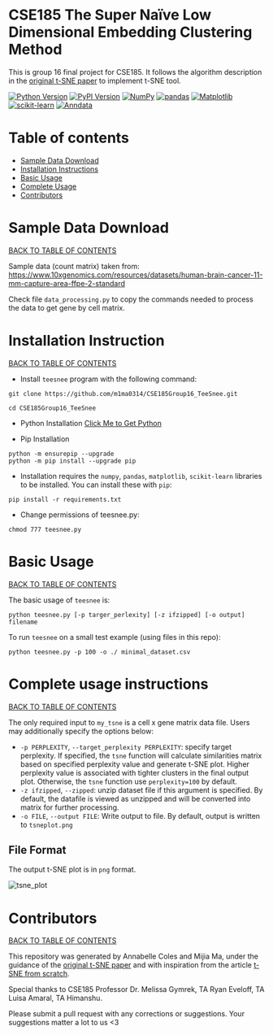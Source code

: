 # CSE185 The Super Naïve Low Dimensional Embedding Clustering Method 
This is group 16 final project for CSE185. It follows the algorithm description in  the [original t-SNE paper](https://lvdmaaten.github.io/publications/papers/JMLR_2008.pdf) to implement t-SNE tool.

[![Python Version](https://img.shields.io/badge/python-3.6%20|%203.7%20|%203.8%20|%203.9%20|%203.10-blue.svg)](https://www.python.org/downloads/)
[![PyPI Version](https://img.shields.io/badge/pip-v23.1.2-green.svg)](https://pip.pypa.io/en/stable/installation/)
[![NumPy](https://img.shields.io/badge/NumPy-1.24-yellow.svg)](https://numpy.org/doc/stable/index.html)
[![pandas](https://img.shields.io/badge/pandas-2.0.0-orange.svg)](https://pandas.pydata.org/)
[![Matplotlib](https://img.shields.io/badge/Matplotlib-3.7.0-purple.svg)](https://matplotlib.org/)
[![scikit-learn](https://img.shields.io/badge/scikit--learn-1.2.2-red.svg)](https://scikit-learn.org/stable/)
[![Anndata](https://img.shields.io/badge/anndata-v0.9.1-brightgreen)](https://github.com/theislab/anndata)


# Table of contents <a name="toc"></a >
- [Sample Data Download](#data)
- [Installation Instructions](#install)
- [Basic Usage](#usage)
- [Complete Usage](#instruction)
- [Contributors](#credit)


# Sample Data Download <a name="data"></a>
[BACK TO TABLE OF CONTENTS](#toc)

Sample data (count matrix) taken from: 
https://www.10xgenomics.com/resources/datasets/human-brain-cancer-11-mm-capture-area-ffpe-2-standard  

Check file `data_processing.py` to copy the commands needed to process the data to get gene by cell matrix.

# Installation Instruction <a name="install"></a>
[BACK TO TABLE OF CONTENTS](#toc)

* Install `teesnee` program with the following command:
```
git clone https://github.com/m1ma0314/CSE185Group16_TeeSnee.git
```
```
cd CSE185Group16_TeeSnee
```
* Python Installation
[Click Me to Get Python](https://www.python.org/downloads/)

* Pip Installation 
```
python -m ensurepip --upgrade
python -m pip install --upgrade pip
```

* Installation requires the `numpy`, `pandas`, `matplotlib`, `scikit-learn` libraries to be installed. You can install these with `pip`:

```
pip install -r requirements.txt
```
* Change permissions of teesnee.py:

```
chmod 777 teesnee.py
```

# Basic Usage <a name="usage"></a>
[BACK TO TABLE OF CONTENTS](#toc)

The basic usage of `teesnee` is:
```
python teesnee.py [-p targer_perlexity] [-z ifzipped] [-o output] filename
```

To run `teesnee` on a small test example (using files in this repo):
```
python teesnee.py -p 100 -o ./ minimal_dataset.csv
```
# Complete usage instructions <a name="instruction"></a>
[BACK TO TABLE OF CONTENTS](#toc)

The only required input to `my_tsne` is a cell x gene matrix data file. Users may additionally specify the options below:
* `-p PERPLEXITY`, `--target_perplexity PERPLEXITY`: specify target perplexity. If specified, the `tsne` function will calculate similarities matrix based on specified perplexity value and generate t-SNE plot. Higher perplexity value is associated with tighter clusters in the final output plot. Otherwise, the `tsne` function use `perplexity=100` by default.
* `-z ifzipped`, `--zipped`: unzip dataset file if this argument is specified. By default, the datafile is viewed as unzipped and will be converted into matrix for further processing.
* `-o FILE`, `--output FILE`: Write output to file. By default, output is written to `tsneplot.png`

## File Format
The output t-SNE plot is in `png` format.

![tsne_plot](https://github.com/m1ma0314/CSE185Group16_tSNE/assets/97704603/d9983cb9-58d6-416f-905b-bc62e580fb7c)

# Contributors <a name='credit'></a>
[BACK TO TABLE OF CONTENTS](#toc)

This repository was generated by Annabelle Coles and Mijia Ma, under the guidance of the [original t-SNE paper](https://lvdmaaten.github.io/publications/papers/JMLR_2008.pdf) and with inspiration from the article [t-SNE from scratch](https://towardsdatascience.com/t-sne-from-scratch-ft-numpy-172ee2a61df7). 

Special thanks to CSE185 Professor Dr. Melissa Gymrek, TA Ryan Eveloff, TA Luisa Amaral, TA Himanshu.

Please submit a pull request with any corrections or suggestions. Your suggestions matter a lot to us <3


